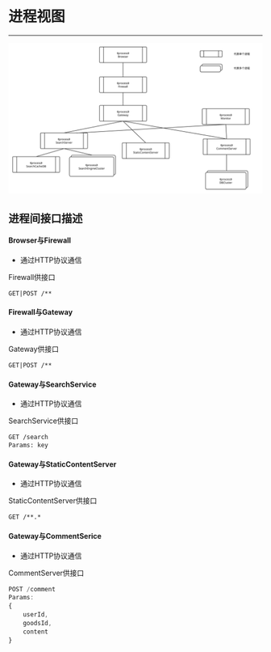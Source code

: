 # 进程视图

---
![](/assets/最终进程视图.svg)

## 进程间接口描述

#### Browser与Firewall
* 通过HTTP协议通信

Firewall供接口
```
GET|POST /**
```

#### Firewall与Gateway
* 通过HTTP协议通信

Gateway供接口
```
GET|POST /**
```

#### Gateway与SearchService
* 通过HTTP协议通信

SearchService供接口
```
GET /search
Params: key
```

#### Gateway与StaticContentServer
* 通过HTTP协议通信

StaticContentServer供接口
```
GET /**.*
```
#### Gateway与CommentSerice
* 通过HTTP协议通信

CommentServer供接口
```js
POST /comment
Params:
{
    userId,
    goodsId,
    content
}
```